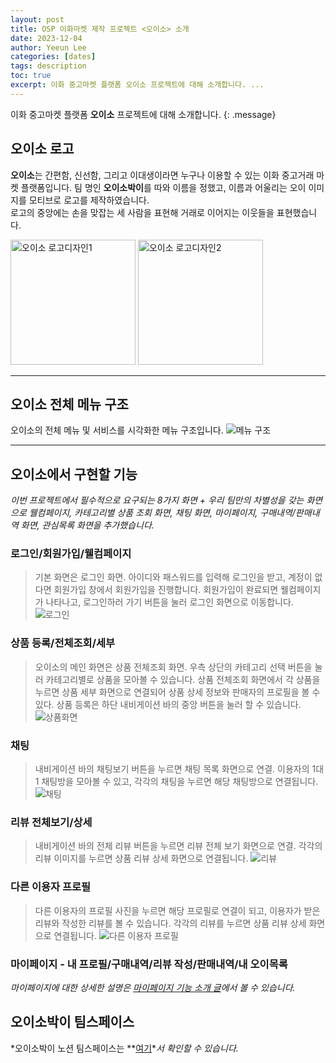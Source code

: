 ```yaml
---
layout: post
title: OSP 이화마켓 제작 프로젝트 <오이소> 소개
date: 2023-12-04
author: Yeeun Lee
categories: [dates]
tags: description
toc: true
excerpt: 이화 중고마켓 플랫폼 오이소 프로젝트에 대해 소개합니다. ...
---
```



이화 중고마켓 플랫폼 **오이소** 프로젝트에 대해 소개합니다.
{: .message}


## 오이소 로고

**오이소**는 간편함, 신선함, 그리고 이대생이라면 누구나 이용할 수 있는 이화 중고거래 마켓 플랫폼입니다. 팀 명인 **오이소박이**를 따와 이름을 정했고, 이름과 어울리는 오이 이미지를 모티브로 로고를 제작하였습니다.<br>
로고의 중앙에는 손을 맞잡는 세 사람을 표현해 거래로 이어지는 이웃들을 표현했습니다. <br>

<img src="https://github.com/ye-eunlee/osp23-2/assets/144983247/d0ad4ffe-383c-4be3-b681-0696964b4d97" alt="오이소 로고디자인1" style="height: 200px;">
<img src="https://github.com/ye-eunlee/osp23-2/assets/144983247/45b36b25-0b9e-4eb4-abf5-834526e68be3" alt="오이소 로고디자인2" style="width: 200px;">

---

## 오이소 전체 메뉴 구조

오이소의 전체 메뉴 및 서비스를 시각화한 메뉴 구조입니다.
![메뉴 구조](https://github.com/ye-eunlee/osp23-2/assets/144983247/19b07815-fb01-4a5d-ac1d-f8a7f531979c)

---

## 오이소에서 구현할 기능

*이번 프로젝트에서 필수적으로 요구되는 8가지 화면 + 우리 팀만의 차별성을 갖는 화면으로 웰컴페이지, 카테고리별 상품 조회 화면, 채팅 화면, 마이페이지, 구매내역/판매내역 화면, 관심목록 화면을 추가했습니다.*

### 로그인/회원가입/웰컴페이지
> 기본 화면은 로그인 화면. 아이디와 패스워드를 입력해 로그인을 받고, 계정이 없다면 회원가입 창에서 회원가입을 진행합니다. 회원가입이 완료되면 웰컴페이지가 나타나고, 로그인하러 가기 버튼을 눌러 로그인 화면으로 이동합니다.
![로그인](https://github.com/ye-eunlee/osp23-2/assets/144983247/9355cacd-7a34-40d8-aa9e-b5f2e49d935b)

### 상품 등록/전체조회/세부
> 오이소의 메인 화면은 상품 전체조회 화면. 우측 상단의 카테고리 선택 버튼을 눌러 카테고리별로 상품을 모아볼 수 있습니다. 상품 전체조회 화면에서 각 상품을 누르면 상품 세부 화면으로 연결되어 상품 상세 정보와 판매자의 프로필을 볼 수 있다. 상품 등록은 하단 내비게이션 바의 중앙 버튼을 눌러 할 수 있습니다.
![상품화면](https://github.com/ye-eunlee/osp23-2/assets/144983247/63dce4b6-45c1-41d5-8962-ed2bea495ba8)

### 채팅
> 내비게이션 바의 채팅보기 버튼을 누르면 채팅 목록 화면으로 연결. 이용자의 1대1 채팅방을 모아볼 수 있고, 각각의 채팅을 누르면 해당 채팅방으로 연결됩니다.
![채팅](https://github.com/ye-eunlee/osp23-2/assets/144983247/ac315559-c786-4555-b316-94384dd023ed)

### 리뷰 전체보기/상세
> 내비게이션 바의 전체 리뷰 버튼을 누르면 리뷰 전체 보기 화면으로 연결. 각각의 리뷰 이미지를 누르면 상품 리뷰 상세 화면으로 연결됩니다.
![리뷰](https://github.com/ye-eunlee/osp23-2/assets/144983247/b067924d-a16a-4e00-b086-d627fa2a4b05)

### 다른 이용자 프로필
> 다른 이용자의 프로필 사진을 누르면 해당 프로필로 연결이 되고, 이용자가 받은 리뷰와 작성한 리뷰를 볼 수 있습니다. 각각의 리뷰를 누르면 상품 리뷰 상세 화면으로 연결됩니다.
![다른 이용자 프로필](https://github.com/ye-eunlee/osp23-2/assets/144983247/1768b6cb-c04c-4a8d-ad89-1b500a9d382b)

### 마이페이지 - 내 프로필/구매내역/리뷰 작성/판매내역/내 오이목록
*마이페이지에 대한 상세한 설명은 [마이페이지 기능 소개 글](https://sarang-han.github.io/dates/2023/11/30/%ED%95%B4%EC%84%A4_%EB%A7%88%EC%9D%B4%ED%8E%98%EC%9D%B4%EC%A7%80/)에서 볼 수 있습니다.*


## 오이소박이 팀스페이스
*오이소박이 노션 팀스페이스는 **[여기](https://www.notion.so/74fb1a71b7964b2ab6450a1cead6434e)**서 확인할 수 있습니다.*